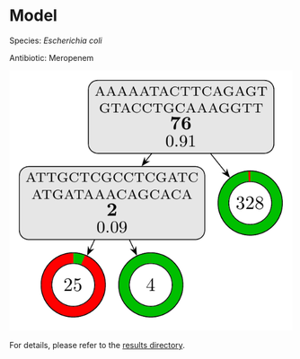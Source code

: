
# Model

Species: *Escherichia coli*

Antibiotic: Meropenem

<a href="./model.pdf"><img src="./model.png" /></a>

For details, please refer to the [results directory](../../../../../results/cart_b/escherichia%20coli/meropenem/repeat_5/).

